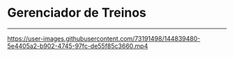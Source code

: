 # Gerenciador de Treinos
---------------------

https://user-images.githubusercontent.com/73191498/144839480-5e4405a2-b902-4745-97fc-de55f85c3660.mp4


